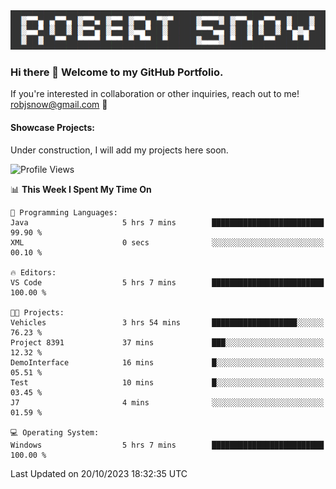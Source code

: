 <img alt="myname" src="assets/name.png" />

### Hi there 👋 Welcome to my GitHub Portfolio.
If you're interested in collaboration or other inquiries, reach out to me!  robjsnow@gmail.com  :briefcase:

#### Showcase Projects:

Under construction, I will add my projects here soon.

<!--START_SECTION:waka-->
![Profile Views](http://img.shields.io/badge/Profile%20Views-3-blue)

📊 **This Week I Spent My Time On** 

```text
💬 Programming Languages: 
Java                     5 hrs 7 mins        █████████████████████████   99.90 % 
XML                      0 secs              ░░░░░░░░░░░░░░░░░░░░░░░░░   00.10 % 

🔥 Editors: 
VS Code                  5 hrs 7 mins        █████████████████████████   100.00 % 

🐱‍💻 Projects: 
Vehicles                 3 hrs 54 mins       ███████████████████░░░░░░   76.23 % 
Project 8391             37 mins             ███░░░░░░░░░░░░░░░░░░░░░░   12.32 % 
DemoInterface            16 mins             █░░░░░░░░░░░░░░░░░░░░░░░░   05.51 % 
Test                     10 mins             █░░░░░░░░░░░░░░░░░░░░░░░░   03.45 % 
J7                       4 mins              ░░░░░░░░░░░░░░░░░░░░░░░░░   01.59 % 

💻 Operating System: 
Windows                  5 hrs 7 mins        █████████████████████████   100.00 % 
```


 Last Updated on 20/10/2023 18:32:35 UTC
<!--END_SECTION:waka-->

<!--
**robjsnow/robjsnow** is a ✨ _special_ ✨ repository because its `README.md` (this file) appears on your GitHub profile.

Here are some ideas to get you started:

- 🔭 I’m currently working on ...
- 🌱 I’m currently learning ...
- 👯 I’m looking to collaborate on ...
- 🤔 I’m looking for help with ...
- 💬 Ask me about ...
- 📫 How to reach me: ...
- 😄 Pronouns: ...
- ⚡ Fun fact: ...
-->
